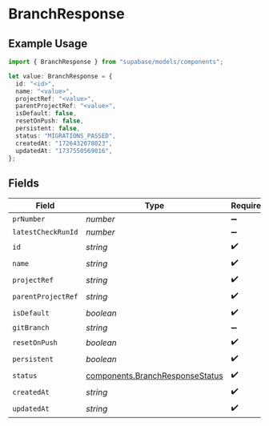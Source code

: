 # BranchResponse

## Example Usage

```typescript
import { BranchResponse } from "supabase/models/components";

let value: BranchResponse = {
  id: "<id>",
  name: "<value>",
  projectRef: "<value>",
  parentProjectRef: "<value>",
  isDefault: false,
  resetOnPush: false,
  persistent: false,
  status: "MIGRATIONS_PASSED",
  createdAt: "1726432078023",
  updatedAt: "1737550569016",
};
```

## Fields

| Field                                                                              | Type                                                                               | Required                                                                           | Description                                                                        |
| ---------------------------------------------------------------------------------- | ---------------------------------------------------------------------------------- | ---------------------------------------------------------------------------------- | ---------------------------------------------------------------------------------- |
| `prNumber`                                                                         | *number*                                                                           | :heavy_minus_sign:                                                                 | N/A                                                                                |
| `latestCheckRunId`                                                                 | *number*                                                                           | :heavy_minus_sign:                                                                 | N/A                                                                                |
| `id`                                                                               | *string*                                                                           | :heavy_check_mark:                                                                 | N/A                                                                                |
| `name`                                                                             | *string*                                                                           | :heavy_check_mark:                                                                 | N/A                                                                                |
| `projectRef`                                                                       | *string*                                                                           | :heavy_check_mark:                                                                 | N/A                                                                                |
| `parentProjectRef`                                                                 | *string*                                                                           | :heavy_check_mark:                                                                 | N/A                                                                                |
| `isDefault`                                                                        | *boolean*                                                                          | :heavy_check_mark:                                                                 | N/A                                                                                |
| `gitBranch`                                                                        | *string*                                                                           | :heavy_minus_sign:                                                                 | N/A                                                                                |
| `resetOnPush`                                                                      | *boolean*                                                                          | :heavy_check_mark:                                                                 | N/A                                                                                |
| `persistent`                                                                       | *boolean*                                                                          | :heavy_check_mark:                                                                 | N/A                                                                                |
| `status`                                                                           | [components.BranchResponseStatus](../../models/components/branchresponsestatus.md) | :heavy_check_mark:                                                                 | N/A                                                                                |
| `createdAt`                                                                        | *string*                                                                           | :heavy_check_mark:                                                                 | N/A                                                                                |
| `updatedAt`                                                                        | *string*                                                                           | :heavy_check_mark:                                                                 | N/A                                                                                |